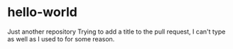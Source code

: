 # hello-world
Just another repository
Trying to add a title to the pull request, I can't type as well as I used to for some reason. 
